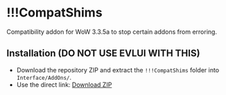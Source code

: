 # !!!CompatShims

Compatibility addon for WoW 3.3.5a to stop certain addons from erroring.

## Installation (DO NOT USE EVLUI WITH THIS)
- Download the repository ZIP and extract the `!!!CompatShims` folder into `Interface/AddOns/`.
- Use the direct link: [Download ZIP](https://github.com/thierbig/CompatShims-3.3.5/archive/refs/heads/main.zip)
